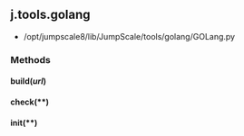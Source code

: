 <!-- toc -->
## j.tools.golang

- /opt/jumpscale8/lib/JumpScale/tools/golang/GOLang.py

### Methods

#### build(*url*) 

#### check(**) 

#### init(**) 

